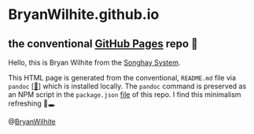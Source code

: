 # BryanWilhite.github.io

## the conventional [GitHub Pages](https://pages.github.com/) repo 📜

Hello, this is Bryan Wilhite from the [Songhay System](http://songhaysystem.com/).

This HTML page is generated from the conventional, `README.md` file via `pandoc` [[🔗](https://pandoc.org/)] which is installed locally. The `pandoc` command is preserved as an NPM script in the `package.json` [file](./package.json) of this repo. I find this minimalism refreshing 🐇🕳

@[BryanWilhite](https://twitter.com/BryanWilhite)
